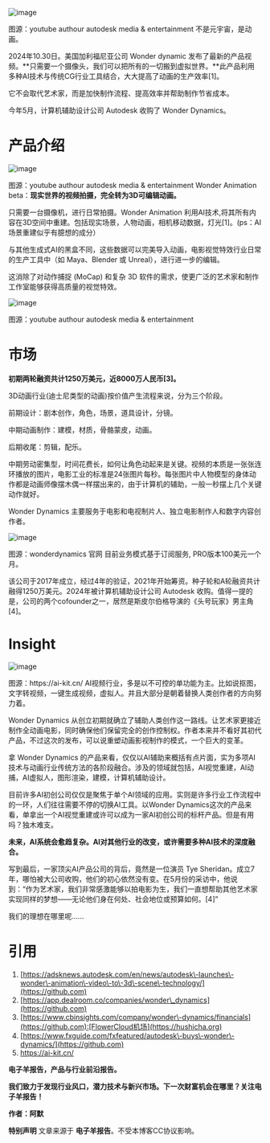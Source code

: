 
![image](https://img2024.cnblogs.com/blog/2340361/202411/2340361-20241105210714408-880349490.gif)


图源：youtube authour autodesk media \& entertainment
不是元宇宙，是动画。


2024年10\.30日。美国加利福尼亚公司 Wonder dynamic 发布了最新的产品视频。**只需要一个摄像头，我们可以把所有的一切搬到虚拟世界。**此产品利用多种AI技术与传统CG行业工具结合，大大提高了动画的生产效率\[1]。


它不会取代艺术家，而是加快制作流程、提高效率并帮助制作节省成本。


今年5月，计算机辅助设计公司 Autodesk 收购了 Wonder Dynamics。


# 产品介绍


![image](https://img2024.cnblogs.com/blog/2340361/202411/2340361-20241105210819291-176847520.png)


图源：youtube authour autodesk media \& entertainment
Wonder Animation beta：**现实世界的视频拍摄，完全转为3D可编辑动画。**


只需要一台摄像机，进行日常拍摄。Wonder Animation 利用AI技术,将其所有内容在3D空间中重建。包括现实场景，人物动画，相机移动数据，灯光\[1]。(ps：AI场景重建似乎有臆想的成分）


与其他生成式AI的黑盒不同，这些数据可以完美导入动画，电影视觉特效行业日常的生产工具中（如 Maya、Blender 或 Unreal），进行进一步的编辑。


这消除了对动作捕捉 (MoCap) 和复杂 3D 软件的需求，使更广泛的艺术家和制作工作室能够获得高质量的视觉特效。


![image](https://img2024.cnblogs.com/blog/2340361/202411/2340361-20241105210834564-1755202971.png)


图源：youtube authour autodesk media \& entertainment
# 市场


**初期两轮融资共计1250万美元，近8000万人民币\[3]。**


3D动画行业(迪士尼类型的动画)按价值产生流程来说，分为三个阶段。


前期设计：剧本创作，角色，场景，道具设计，分镜。


中期动画制作：建模，材质，骨骼蒙皮，动画。


后期收尾：剪辑，配乐。


中期劳动密集型，时间花费长，如何让角色动起来是关键。视频的本质是一张张连环播放的图片，电影工业的标准是24张图片每秒。每张图片中人物模型的身体动作都是动画师像摆木偶一样摆出来的，由于计算机的辅助，一般一秒摆上几个关键动作就好。


Wonder Dynamics 主要服务于电影和电视制片人、独立电影制作人和数字内容创作者。


![image](https://img2024.cnblogs.com/blog/2340361/202411/2340361-20241105210857286-2057226041.png)


图源：wonderdynamics 官网
目前业务模式基于订阅服务, PRO版本100美元一个月。


该公司于2017年成立，经过4年的验证，2021年开始筹资。种子轮和A轮融资共计融得1250万美元。2024年被计算机辅助设计公司 Autodesk 收购。值得一提的是，公司的两个cofounder之一，居然是斯皮尔伯格导演的《头号玩家》男主角\[4]。


# Insight


![image](https://img2024.cnblogs.com/blog/2340361/202411/2340361-20241105210941590-542669904.png)


图源：https://ai\-kit.cn/
AI视频行业，多是以不可控的单功能为主。比如说抠图，文字转视频，一键生成视频，虚拟人。并且大部分是朝着替换人类创作者的方向努力着。


Wonder Dynamics 从创立初期就确立了辅助人类创作这一路线。让艺术家更接近制作全动画电影，同时确保他们保留完全的创作控制权。作者本来并不看好其初代产品，不过这次的发布，可以说重塑动画影视制作的模式，一个巨大的变革。


拿 Wonder Dynamics 的产品来看，仅仅以AI辅助来概括有点片面，实为多项AI技术与动画行业传统方法的各阶段融合。涉及的领域就包括，AI视觉重建，AI动捕，AI虚拟人，图形渲染，建模，计算机辅助设计。


目前许多AI初创公司仅仅是聚焦于单个AI领域的应用。实则是许多行业工作流程中的一环，人们往往需要不停的切换AI工具。以Wonder Dynamics这次的产品来看，单拿出一个AI视觉重建或许可以成为一家AI初创公司的标杆产品。但是有用吗？独木难支。


**未来，AI系统会愈趋复杂。AI对其他行业的改变，或许需要多种AI技术的深度融合。**


写到最后，一家顶尖AI产品公司的背后，竟然是一位演员 Tye Sheridan。成立7年，哪怕被大公司收购，他们的初心依然没有变。在5月份的采访中，他说到：“作为艺术家，我们非常感激能够以拍电影为生，我们一直想帮助其他艺术家实现同样的梦想——无论他们身在何处、社会地位或预算如何。\[4]”


我们的理想在哪里呢......


# 引用


1. [https://adsknews.autodesk.com/en/news/autodesk\-launches\-wonder\-animation\-video\-to\-3d\-scene\-technology/](https://github.com)
2. [https://app.dealroom.co/companies/wonder\_dynamics](https://github.com)
3. [https://www.cbinsights.com/company/wonder\-dynamics/financials](https://github.com):[FlowerCloud机场](https://hushicha.org)
4. [https://www.fxguide.com/fxfeatured/autodesk\-buys\-wonder\-dynamics/](https://github.com)
5. [https://ai\-kit.cn/](https://github.com)


**电子羊报告，产品与行业前沿报告。**


**我们致力于发现行业风口，潜力技术与新兴市场。下一次财富机会在哪里？关注电子羊报告！**


**作者：阿默**


**特别声明** 文章来源于 **电子羊报告**。不受本博客CC协议影响。


